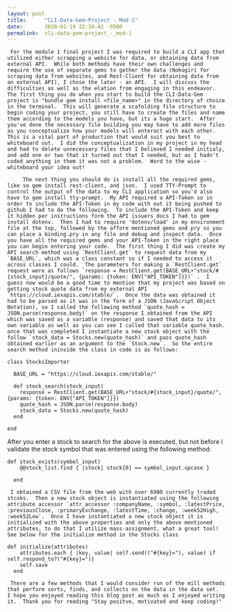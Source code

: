 ```yaml
---
layout: post
title:      "CLI-Data-Gem-Project - Mod-1"
date:       2020-01-19 22:34:42 -0500
permalink:  cli-data-gem-project_-_mod-1
---
```


     For the module 1 final project I was required to build a CLI app that utilized either scrapping a website for data, or obtaining data from external API.  While both methods have their own challenges and require the use of separate gems to gather the data (Nokogiri for scraping data from websites, and Rest-Client for obtaining data from an external API), I chose the later - an API.  I will discuss the difficulties as well as the elation from engaging in this endeavor.  The first thing you do when you start to build the CLI-Data-Gem project is "bundle gem install <file_name>" in the directory of choice in the terminal.  This will generate a scafolding file structure to begin coding your project, you still have to create the files and name them according to the models you have, but its a huge start.  After you've done the necessary file building you may have to add more files as you conceptualize how your models will enteract with each other.  This is a vital part of production that would suit you best to whiteboard out.  I did the conceptualization in my project in my head and had to delete unnecessary files that I believed I needed initialy, and add one or two that it turned out that I needed, but as I hadn't coded anything in them it was not a problem.  Word to the wise - whiteboard your idea out!  
		 
		 The next thing you should do is install all the required gems, like so gem install rest-client, and json.  I used TTY-Prompt to control the output of the data to my CLI application so you'd also have to gem install tty-prompt.  My API required a API-Token so in order to include the API-Token in my code with out it being pushed to github I had to do the following.  To include the API-Token and keep it hidden per instructions form the API issuers docs I had to gem install dotenv.  Then I had to require 'dotenv/load' in my environment file at the top, followed by the affore mentioned gems and pry so you can place a binding.pry in any file and debug and inspect data.  Once you have all the required gems and your API-Token in the right place you can begin entering your code.  The first thing I did was create my API search method using `RestClient.get` to request data from my `BASE_URL`, which was a class constant so if I needed to access it across classes I could.  The parameters for making a `RestClient.get` request were as follows `response = RestClient.get(BASE_URL+"stock/#{stock_input}/quote/", {params: {token: ENV["API_TOKEN"]}})` .  I guess now would be a good time to mention that my project was based on getting stock quote data from my external API `https://cloud.iexapis.com/stable/`.  Once the data was obtained it had to be parsed as it was in the form of a JSON (JavaScript Object Notation), so I called the following method `quote_hash = JSON.parse(response.body)` on the response I obtained from the API which was saved as a variable (response) and saved that data to its own variable as well as you can see I called that variable quote_hash.  once that was completed I instantiate a new stock object with the follow `stock_data = Stocks.new(quote_hash)` and pass quote_hash obtained earlier as an argument to the `Stock.new`.  So the entire search method ininside the class in code is as follows:

```
class StocksImporter

  BASE_URL = "https://cloud.iexapis.com/stable/"

  def stock_search(stock_input)
    response = RestClient.get(BASE_URL+"stock/#{stock_input}/quote/", {params: {token: ENV["API_TOKEN"]}})
    quote_hash = JSON.parse(response.body)
    stock_data = Stocks.new(quote_hash)
  end

end
```
After you enter a stock to search for the above is executed, but not before I validate the stock symbol that was entered using the following method:

```
def stock_exists(symbol_input)
    @@stock_list.find { |stock| stock[0] == symbol_input.upcase }
    
  end
```
     I obtained a CSV file from the web with over 6900 currently traded stcoks.  Then a new stock object is instantiated using the following attribute accessor `attr_accessor :companyName, :symbol, :latestPrice, :previousClose, :primaryExchange, :latestTime, :change, :week52High, :week52Low`.  Once I have instantiated a new stock object it is initialized with the above properties and only the above mentioned attributes, to do that I utilize mass-assignment, what a great tool!  See below for the initialize method in the Stocks class 
```
def initialize(attributes)
    attributes.each { |key, value| self.send(("#{key}="), value) if self.respond_to?("#{key}=")}
    self.save
  end
```
     There are a few methods that I would consider run of the mill methods that perform sorts, finds, and collects on the data in the data set.  I hope you enjoyed reading this blog post as much as I enjoyed writing it.  Thank you for reading "Stay positve, motivated and keep coding!"

